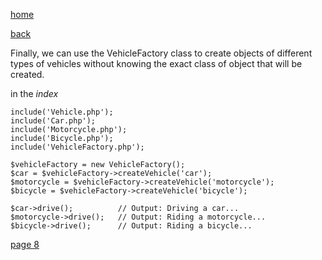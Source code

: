 [home](./page01.md)

[back](./page06.md)

Finally, we can use the VehicleFactory class to create objects of different types of vehicles without knowing the exact class of object that will be created.

in the *index*

```
include('Vehicle.php');
include('Car.php');
include('Motorcycle.php');
include('Bicycle.php');
include('VehicleFactory.php');

$vehicleFactory = new VehicleFactory();
$car = $vehicleFactory->createVehicle('car');
$motorcycle = $vehicleFactory->createVehicle('motorcycle');
$bicycle = $vehicleFactory->createVehicle('bicycle');

$car->drive();          // Output: Driving a car...
$motorcycle->drive();   // Output: Riding a motorcycle...
$bicycle->drive();      // Output: Riding a bicycle...
```

[page 8](./page08.md)
